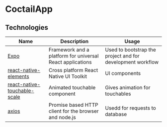# CoctailApp


## Technologies

Name | Description | Usage
--- | --- | ---
[Expo](https://docs.expo.io/) | Framework and a platform for universal React applications | Used to bootstrap the project and for development workflow
[react-native-elements](https://reactnativeelements.com/) | Cross platform React Native UI Toolkit | UI components
[react-native-touchable-scale](https://github.com/kohver/react-native-touchable-scale) | Animated touchable component | Gives animation for touchables
[axios](https://github.com/axios/axios) | Promise based HTTP client for the browser and node.js | Usedd for requests to database
